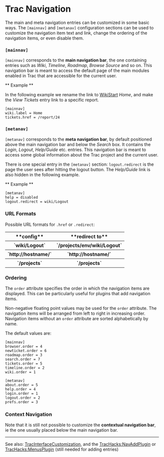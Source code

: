 # Trac Navigation



The main and meta navigation entries can be customized in some basic ways. The `[mainnav]` and `[metanav]` configuration sections can be used to customize the navigation item text and link, change the ordering of the navigation items, or even disable them.


### `[mainnav]`



`[mainnav]` corresponds to the **main navigation bar**, the one containing entries such as *Wiki*, *Timeline*, *Roadmap*, *Browse Source* and so on. This navigation bar is meant to access the default page of the main modules enabled in Trac that are accessible for the current user.



** Example ** 



In the following example we rename the link to [WikiStart](wiki-start) *Home*, and make the *View Tickets* entry link to a specific report.


```
[mainnav]
wiki.label = Home
tickets.href = /report/24
```

### `[metanav]`



`[metanav]` corresponds to the **meta navigation bar**, by default positioned above the main navigation bar and below the *Search* box. It contains the *Login*, *Logout*, *Help/Guide* etc. entries. This navigation bar is meant to access some global information about the Trac project and the current user.



There is one special entry in the  `[metanav]` section: `logout.redirect` is the page the user sees after hitting the logout button.  The *Help/Guide* link is also hidden in the following example.



** Example ** 


```
[metanav]
help = disabled
logout.redirect = wiki/Logout
```

### URL Formats



Possible URL formats for `.href` or `.redirect`:


<table><tr><th> **config** </th>
<th> **redirect to** 
</th></tr>
<tr><th> `wiki/Logout` </th>
<th> `/projects/env/wiki/Logout` 
</th></tr>
<tr><th> `http://hostname/` </th>
<th> `http://hostname/` 
</th></tr>
<tr><th> `/projects` </th>
<th> `/projects` 
</th></tr></table>


### Ordering



The `order` attribute specifies the order in which the navigation items are displayed. This can be particularly useful for plugins that add navigation items.



Non-negative floating point values may be used for the `order` attribute. The navigation items will be arranged from left to right in increasing order. Navigation items without an `order` attribute are sorted alphabetically by name.



The default values are:


```
[mainnav]
browser.order = 4
newticket.order = 6
roadmap.order = 3
search.order = 7
tickets.order = 5
timeline.order = 2
wiki.order = 1

[metanav]
about.order = 5
help.order = 4
login.order = 1
logout.order = 2
prefs.order = 3
```

### Context Navigation



Note that it is still not possible to customize the **contextual navigation bar**, ie the one usually placed below the main navigation bar.


---



See also: [TracInterfaceCustomization](trac-interface-customization), and the [
TracHacks:NavAddPlugin](http://trac-hacks.org/wiki/NavAddPlugin) or [
TracHacks:MenusPlugin](http://trac-hacks.org/wiki/MenusPlugin) (still needed for adding entries)


